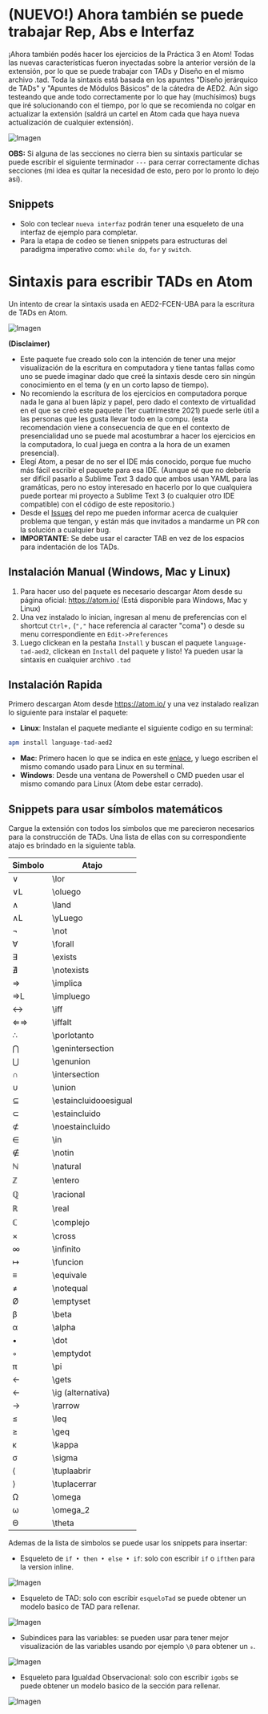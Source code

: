 # (NUEVO!) Ahora también se puede trabajar Rep, Abs e Interfaz
¡Ahora también podés hacer los ejercicios de la Práctica 3 en Atom! Todas las nuevas características fueron inyectadas sobre la anterior versión de la extensión, por lo que se puede trabajar con TADs y Diseño en el mismo archivo .tad.
Toda la sintaxis está basada en los apuntes "Diseño jerárquico de TADs" y "Apuntes de Módulos Básicos" de la cátedra de AED2.
Aún sigo testeando que ande todo correctamente por lo que hay (muchísimos) bugs que iré solucionando con el tiempo, por lo que se recomienda no colgar en actualizar la extensión (saldrá un cartel en Atom cada que haya nueva actualización de cualquier extensión).

![Imagen](./data/diseño_example.png "Rep, Abs e Interfaz de ejemplo")

**OBS:** Si alguna de las secciones no cierra bien su sintaxis particular se puede escribir el siguiente terminador `---` para cerrar correctamente dichas secciones (mi idea es quitar la necesidad de esto, pero por lo pronto lo dejo así).

## Snippets
- Solo con teclear `nueva interfaz` podrán tener una esqueleto de una interfaz de ejemplo para completar.
- Para la etapa de codeo se tienen snippets para estructuras del paradigma imperativo como: `while do`, `for` y `switch`.

# Sintaxis para escribir TADs en Atom
Un intento de crear la sintaxis usada en AED2-FCEN-UBA para la escritura de TADs en Atom.

![Imagen](./data/example.png "TAD diccionario")


**(Disclaimer)**
- Este paquete fue creado solo con la intención de tener una mejor visualización de la escritura en computadora y tiene tantas fallas como uno se puede imaginar dado que creé la sintaxis desde cero sin ningún conocimiento en el tema (y en un corto lapso de tiempo).
- No recomiendo la escritura de los ejercicios en computadora porque nada le gana al buen lápiz y papel, pero dado el contexto de virtualidad en el que se creó este paquete (1er cuatrimestre 2021) puede serle útil a las personas que les gusta llevar todo en la compu. (esta recomendación viene a consecuencia de que en el contexto de presencialidad uno se puede mal acostumbrar a hacer los ejercicios en la computadora, lo cual juega en contra a la hora de un examen presencial).
- Elegí Atom, a pesar de no ser el IDE más conocido, porque fue mucho más fácil escribir el paquete para esa IDE. (Aunque sé que no debería ser difícil pasarlo a Sublime Text 3 dado que ambos usan YAML para las gramáticas, pero no estoy interesado en hacerlo por lo que cualquiera puede portear mi proyecto a Sublime Text 3 (o cualquier otro IDE compatible) con el código de este repositorio.)
- Desde el [Issues](https://github.com/luisbustamante097/language-tad-aed2/issues) del repo me pueden informar acerca de cualquier problema que tengan, y están más que invitados a mandarme un PR con la solución a cualquier bug.
- **IMPORTANTE**: Se debe usar el caracter TAB en vez de los espacios para indentación de los TADs.

## Instalación Manual (Windows, Mac y Linux)
1. Para hacer uso del paquete es necesario descargar Atom desde su página oficial: https://atom.io/ (Está disponible para Windows, Mac y Linux)
2. Una vez instalado lo inician, ingresan al menu de preferencias con el shortcut `Ctrl+,` (`","` hace referencia al caracter "coma") o desde su menu correspondiente en `Edit->Preferences`
3. Luego clickean en la pestaña `Install` y buscan el paquete `language-tad-aed2`, clickean en `Install` del paquete y listo! Ya pueden usar la sintaxis en cualquier archivo `.tad`

## Instalación Rapida
Primero descargan Atom desde https://atom.io/ y una vez instalado realizan lo siguiente para instalar el paquete:
- **Linux**: Instalan el paquete mediante el siguiente codigo en su terminal:
```bash
apm install language-tad-aed2
```
- **Mac**: Primero hacen lo que se indica en este [enlace](https://apple.stackexchange.com/a/131349), y luego escriben el mismo comando usado para Linux en su terminal.
- **Windows**: Desde una ventana de Powershell o CMD pueden usar el mismo comando para Linux (Atom debe estar cerrado).

## Snippets para usar símbolos matemáticos
Cargue la extensión con todos los simbolos que me parecieron necesarios para la construcción de TADs.
Una lista de ellas con su correspondiente atajo es brindado en la siguiente tabla.

Simbolo | Atajo
--------|------
∨   | \lor
∨L  | \oluego
∧   | \land
∧L  | \yLuego
¬   | \not
∀   | \forall
∃   | \exists
∄   | \notexists
⇒   | \implica
⇒L  | \impluego
↔   | \iff
⇐⇒  | \iffalt
∴   | \porlotanto
⋂   | \genintersection
⋃   | \genunion
∩   | \intersection
∪   | \union
⊆   | \estaincluidooesigual
⊂   | \estaincluido
⊄   | \noestaincluido
∈   | \in
∉   | \notin
ℕ   | \natural
ℤ   | \entero
ℚ   | \racional
ℝ   | \real
ℂ   | \complejo
×   | \cross
∞   | \infinito
↦   | \funcion
≡   | \equivale
≠   | \notequal
Ø   | \emptyset
β   | \beta
α   | \alpha
•   | \dot
◦   | \emptydot
π   | \pi
←   | \gets
←   | \ig (alternativa)
→   | \rarrow
≤   | \leq
≥   | \geq
κ   | \kappa
σ   | \sigma
⟨   | \tuplaabrir
⟩   | \tuplacerrar
Ω   | \omega
ω   | \omega_2
Θ   | \theta

Ademas de la lista de simbolos se puede usar los snippets para insertar:
- Esqueleto de `if • then • else • if`: solo con escribir `if` o `ifthen` para la version inline.

![Imagen](./data/if_example.gif "Ejemplo de uso")
- Esqueleto de TAD: solo con escribir `esqueloTad` se puede obtener un modelo basico de TAD para rellenar.

![Imagen](./data/esqueleto_example.gif "Ejemplo de uso")
- Subindices para las variables: se pueden usar para tener mejor visualización de las variables usando por ejemplo `\0` para obtener un `₀`.

![Imagen](./data/subindex_example.gif "Ejemplo de uso")
- Esqueleto para Igualdad Observacional: solo con escribir `igobs` se puede obtener un modelo basico de la sección para rellenar.

![Imagen](./data/igobs_example.gif "Ejemplo de uso")
